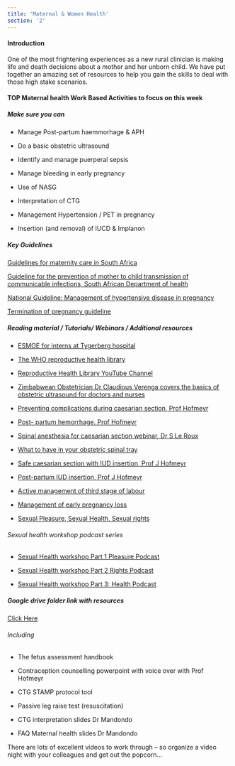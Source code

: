 ```yaml
---
title: 'Maternal & Women Health'
section: '2'
---
```

#### Introduction

One of the most frightening experiences as a new rural clinician is making life and
death decisions about a mother and her unborn child. We have put together an amazing set of
resources to help you gain the skills to deal with those high stake scenarios.

#### TOP Maternal health Work Based Activities to focus on this week

##### Make sure you can

- Manage Post-partum haemmorhage & APH

- Do a basic obstetric ultrasound

- Identify and manage puerperal sepsis

- Manage bleeding in early pregnancy

- Use of NASG

- Interpretation of CTG

- Management Hypertension / PET in pregnancy

- Insertion (and removal) of IUCD & Implanon

##### Key Guidelines

[Guidelines for maternity care in South Africa](https://www.knowledgehub.org.za/elibrary/guidelines-maternity-care-south-africa-2016)

[Guideline for the prevention of mother to child transmission of communicable infections, South African Department of health](https://www.knowledgehub.org.za/system/files/elibdownloads/2019-10/PMTCT%20Guideline%2028%20October%20signed.pdf)

[National Guideline: Management of hypertensive disease in pregnancy](http://www.samj.org.za/index.php/samj/article/view/12723)

[Termination of pregnancy guideline](https://www.knowledgehub.org.za/system/files/elibdownloads/2021-03/Termination%20of%20Pregnancy%20Guideline_Final_2021.pdf)

##### Reading material / Tutorials/ Webinars / Additional resources

- [ESMOE for interns at Tygerberg hospital](http://www.obstyger.co.za/page7.html)

- [The WHO reproductive health library](https://apps.who.int/iris/bitstream/handle/10665/206006/B0464.pdf?sequence=1&isAllowed=y)

- [Reproductive Health Library YouTube Channel](https://www.youtube.com/channel/UCfYi3MN6-SIzKlTNioY8k4A)

- [Zimbabwean Obstetrician Dr Claudious Verenga covers the basics of obstetric ultrasound for doctors and nurses](https://www.youtube.com/watch?v=GtBLdzr6Ngg&feature=youtu.be)

- [Preventing complications during caesarian section, Prof Hofmeyr](https://youtu.be/b2FMVBCiPso)

- [Post- partum hemorrhage. Prof Hofmeyr](https://youtu.be/SgDp6ANsV1I)

- [Spinal anesthesia for caesarian section webinar, Dr S Le Roux](https://youtu.be/YOlv9xBY5j0)

- [What to have in your obstetric spinal tray](https://youtu.be/mAorYKBv500)

- [Safe caesarian section with IUD insertion, Prof J Hofmeyr](https://youtu.be/9qr5Uqxe61U)

- [Post-partum IUD insertion, Prof J Hofmeyr](https://youtu.be/r98GFTtuRzQ)

- [Active management of third stage of labour](https://youtu.be/_TXv2jGnzhU)

- [Management of early pregnancy loss](https://journals.co.za/doi/epdf/10.10520/EJC63071)

- [Sexual Pleasure, Sexual Health, Sexual rights](https://youtube.com/playlist?list=PL2IvCQAf-vTsyO7PFjM37sj-P5Ue-J19-)

###### Sexual health workshop podcast series

- [Sexual Health workshop Part 1 Pleasure Podcast](https://anchor.fm/cliniciancoach/episodes/Sexual-Health--Sexual-Pleasure--Sexual-Rights-Webinar-Part-1-Pleasure-podcast-e1fdh7c)

- [Sexual Health workshop Part 2 Rights Podcast](https://anchor.fm/cliniciancoach/episodes/Sexual-Health--Sexual-Pleasure--Sexual-Rights-webinar-Part-2-Sexual-Rights-e1fdhg1)

- [Sexual Health workshop Part 3: Health Podcast](https://anchor.fm/cliniciancoach/episodes/Sexual-Health--Sexual-Pleasure--Sexual-Rights-webinar--Part-3-Sexual-Health-e1fdhjc)

##### Google drive folder link with resources

[Click Here](https://drive.google.com/drive/folders/1QfoE0sZX33XB21YmcLxRQvpfv4aE2hma?usp=sharing)

###### Including

- The fetus assessment handbook

- Contraception counselling powerpoint with voice over with Prof Hofmeyr

- CTG STAMP protocol tool

- Passive leg raise test (resuscitation)

- CTG interpretation slides Dr Mandondo

- FAQ Maternal health slides Dr Mandondo

There are lots of excellent videos to work through – so organize a video night with your colleagues
and get out the popcorn…

<!--
    This is a comment and is not displayed on the website. Do not alter this text between arrows (->).
    To change the content in this file, simply retype/ copy+paste any text above, as you would in a normal text file/ word document.

    Do not change the "title:" title, or the ---. Only change the text inside '' for that section.

    The hashtag ( # ) symbols followed by a space and then text show a heading. The more #s you have, the smaller/"less important" the heading. You can add up to 6 # but we suggest max 4 #. make sure each heading is on a separate line.

    The text surrounded by double  stars ( ** ) with no space show bold text.

    <iframe> is the code for a youtube video. To link a youtube video, go onto youtube, right click on the video when watching it, and select **"Copy embed code"**, paste what you copied EXACTLY into the markdown file. OR, watch this tutorial: https://www.youtube.com/watch?v=vGHrJDmepI0 

    PDF of a learning portal page:
    
    <object data="/pdfs/PORTAL/[FILE PATH TO YOUR PDF]" type="application/pdf" width="100%" height="800px">
        <embed src="/pdfs/PORTAL/[FILE PATH TO YOUR PDF]">
            <p>This browser does not support PDFs. Please download the PDF to view it: <a href="/pdfs/PORTAL/[FILE PATH TO YOUR PDF]">Download PDF</a>.</p>
        </embed>
    </object> 

    Please refer to the "HOW TO USE" or "HOW TO USE SHORT" files for more information.
 -->